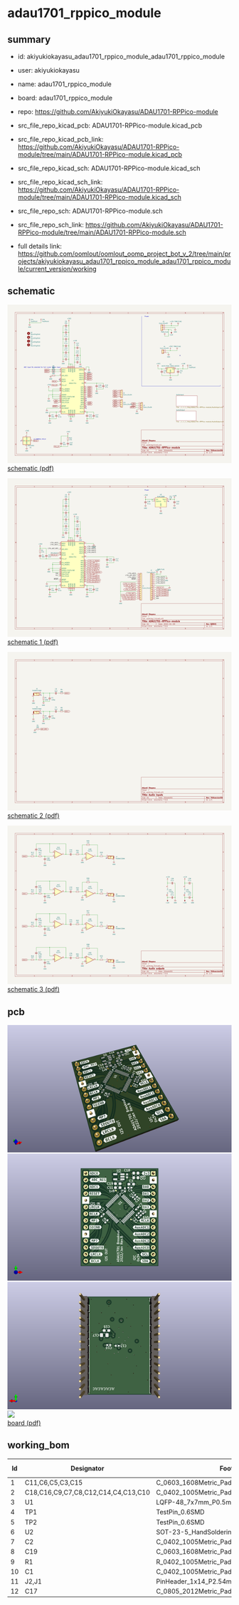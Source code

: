 # adau1701_rppico_module
 
## summary 
* id: akiyukiokayasu_adau1701_rppico_module_adau1701_rppico_module
* user: akiyukiokayasu
* name: adau1701_rppico_module
* board: adau1701_rppico_module
* repo: https://github.com/AkiyukiOkayasu/ADAU1701-RPPico-module
* src_file_repo_kicad_pcb: ADAU1701-RPPico-module.kicad_pcb
* src_file_repo_kicad_pcb_link: https://github.com/AkiyukiOkayasu/ADAU1701-RPPico-module/tree/main/ADAU1701-RPPico-module.kicad_pcb
* src_file_repo_kicad_sch: ADAU1701-RPPico-module.kicad_sch
* src_file_repo_kicad_sch_link: https://github.com/AkiyukiOkayasu/ADAU1701-RPPico-module/tree/main/ADAU1701-RPPico-module.kicad_sch

* src_file_repo_sch: ADAU1701-RPPico-module.sch
* src_file_repo_sch_link: https://github.com/AkiyukiOkayasu/ADAU1701-RPPico-module/tree/main/ADAU1701-RPPico-module.sch
* full details link: https://github.com/oomlout/oomlout_oomp_project_bot_v_2/tree/main/projects/akiyukiokayasu_adau1701_rppico_module_adau1701_rppico_module/current_version/working  

## schematic  
![](working_schematic_600.png)  
[schematic (pdf)](working_schematic.pdf) 


![](working_1_schematic_600.png)  
[schematic 1 (pdf)](working_1_schematic.pdf) 

![](working_2_schematic_600.png)  
[schematic 2 (pdf)](working_2_schematic.pdf) 

![](working_3_schematic_600.png)  
[schematic 3 (pdf)](working_3_schematic.pdf) 















## pcb  
![](working_3d_600.png) 
![](working_3d_front_600.png)  
![](working_3d_back_600.png)  
![](working_600.png)  
[board (pdf)](working.pdf)  

## working_bom
| Id | Designator | Footprint | Quantity | Designation | Supplier and ref |  | None | 
| --- | --- | --- | --- | --- | --- | --- | --- | 
| 1 | C11,C6,C5,C3,C15 | C_0603_1608Metric_Pad1.08x0.95mm_HandSolder | 5 | 10u |  |  | [''] | 
| 2 | C18,C16,C9,C7,C8,C12,C14,C4,C13,C10 | C_0402_1005Metric_Pad0.74x0.62mm_HandSolder | 10 | 0.1u |  |  | [''] | 
| 3 | U1 | LQFP-48_7x7mm_P0.5mm | 1 | ADAU1701 |  |  | [''] | 
| 4 | TP1 | TestPin_0.6SMD | 1 | OSCO |  |  | [''] | 
| 5 | TP2 | TestPin_0.6SMD | 1 | 1v8 |  |  | [''] | 
| 6 | U2 | SOT-23-5_HandSoldering | 1 | NJM12888 |  |  | [''] | 
| 7 | C2 | C_0402_1005Metric_Pad0.74x0.62mm_HandSolder | 1 | 3n3 |  |  | [''] | 
| 8 | C19 | C_0603_1608Metric_Pad1.08x0.95mm_HandSolder | 1 | 2u2 |  |  | [''] | 
| 9 | R1 | R_0402_1005Metric_Pad0.72x0.64mm_HandSolder | 1 | 475 |  |  | [''] | 
| 10 | C1 | C_0402_1005Metric_Pad0.74x0.62mm_HandSolder | 1 | 56n |  |  | [''] | 
| 11 | J2,J1 | PinHeader_1x14_P2.54mm_Vertical | 2 | Conn_01x14 |  |  | [''] | 
| 12 | C17 | C_0805_2012Metric_Pad1.18x1.45mm_HandSolder | 1 | 47u |  |  | [''] | 




